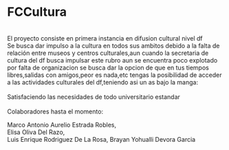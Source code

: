 # FCCultura
<br>El proyecto consiste en primera instancia en difusion cultural nivel df<br/>
Se busca dar impulso a la cultura en todos sus ambitos debido a la falta de relación entre museos y centros culturales,aun cuando la secretaria de cultura del df busca impulsar este rubro aun se encuentra poco explotado por falta de organizacion se busca dar la opcion de que en tus tiempos libres,salidas con amigos,peor es nada,etc tengas la posibilidad de acceder a las actividades culturales del df,teniendo asi un as bajo la manga:<br/> 
<br>Satisfaciendo las necesidades de todo universitario estandar<br/>
<br>Colaboradores hasta el momento:<br/>

Marco Antonio Aurelio Estrada Robles,  
Elisa Oliva Del Razo,   
Luis Enrique Rodriguez De La Rosa,
Brayan Yohualli Devora Garcia 
